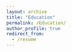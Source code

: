 ```yaml
---
layout: archive
title: "Education"
permalink: /Education/
author_profile: true
redirect_from:
  - /resume
---
```

